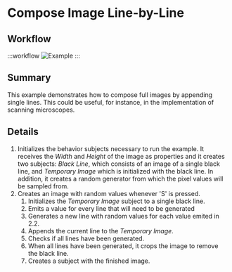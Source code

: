# Compose Image Line-by-Line

## Workflow

:::workflow
![Example](~/workflows/BonsaiExamples/Vision/ComposeImageLineByLine/ComposeImageLineByLine.bonsai)
:::

## Summary
This example demonstrates how to compose full images by appending single lines. This could be useful, for instance, in the implementation of scanning microscopes.

## Details
1. Initializes the behavior subjects necessary to run the example. It receives the *Width* and *Height* of the image as properties and it creates two subjects: *Black Line*, which consists of an image of a single black line, and *Temporary Image* which is initialized with the black line. In addition, it creates a random generator from which the pixel values will be sampled from.
2. Creates an image with random values whenever 'S' is pressed.
    1. Initializes the *Temporary Image* subject to a single black line.
    2. Emits a value for every line that will need to be generated
    3. Generates a new line with random values for each value emited in 2.2.
    4. Appends the current line to the *Temporary Image*.
    5. Checks if all lines have been generated.
    6. When all lines have been generated, it crops the image to remove the black line.
    7. Creates a subject with the finished image.


